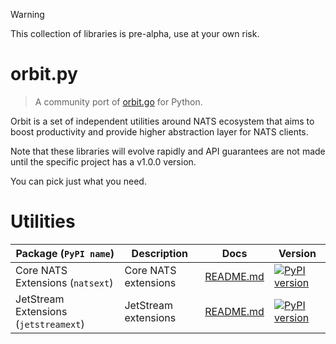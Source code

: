 > [!WARNING]
>
> This collection of libraries is pre-alpha, use at your own risk.

# orbit.py

> A community port of [orbit.go](https://github.com/synadia-io/orbit.go) for Python.

Orbit is a set of independent utilities around NATS ecosystem that aims to boost
productivity and provide higher abstraction layer for NATS clients.

Note that these libraries will evolve rapidly and API guarantees are not made
until the specific project has a v1.0.0 version.

You can <!--use the library as a whole, or-->pick just what you need.

# Utilities

| Package (`PyPI name`)                 | Description          | Docs                                | Version                                                                                            |
| ------------------------------------- | -------------------- | ----------------------------------- | -------------------------------------------------------------------------------------------------- |
| Core NATS Extensions (`natsext`)      | Core NATS extensions | [README.md](natsext/README.md)      | [![PyPI version](https://img.shields.io/pypi/v/natsext)](https://www.pypi.org/p/natsext)           |
| JetStream Extensions (`jetstreamext`) | JetStream extensions | [README.md](jetstreamext/README.md) | [![PyPI version](https://img.shields.io/pypi/v/jetstreamext)](https://www.pypi.org/p/jetstreamext) |
